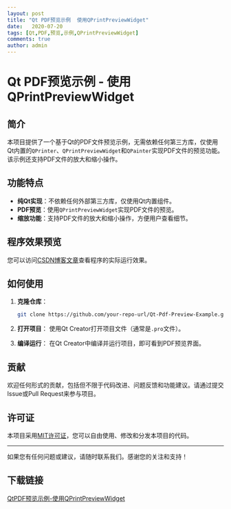 ```yaml
---
layout: post
title: "Qt PDF预览示例  使用QPrintPreviewWidget"
date:   2020-07-20
tags: [Qt,PDF,预览,示例,QPrintPreviewWidget]
comments: true
author: admin
---
```

# Qt PDF预览示例 - 使用QPrintPreviewWidget

## 简介

本项目提供了一个基于Qt的PDF文件预览示例，无需依赖任何第三方库，仅使用Qt内置的`QPrinter`、`QPrintPreviewWidget`和`QPainter`实现PDF文件的预览功能。该示例还支持PDF文件的放大和缩小操作。

## 功能特点

- **纯Qt实现**：不依赖任何外部第三方库，仅使用Qt内置组件。
- **PDF预览**：使用`QPrintPreviewWidget`实现PDF文件的预览。
- **缩放功能**：支持PDF文件的放大和缩小操作，方便用户查看细节。

## 程序效果预览

您可以访问[CSDN博客文章](https://blog.csdn.net/winstonyi/article/details/121656578)查看程序的实际运行效果。

## 如何使用

1. **克隆仓库**：
   ```bash
   git clone https://github.com/your-repo-url/Qt-Pdf-Preview-Example.git
   ```

2. **打开项目**：
   使用Qt Creator打开项目文件（通常是`.pro`文件）。

3. **编译运行**：
   在Qt Creator中编译并运行项目，即可看到PDF预览界面。

## 贡献

欢迎任何形式的贡献，包括但不限于代码改进、问题反馈和功能建议。请通过提交Issue或Pull Request来参与项目。

## 许可证

本项目采用[MIT许可证](LICENSE)，您可以自由使用、修改和分发本项目的代码。

---

如果您有任何问题或建议，请随时联系我们。感谢您的关注和支持！

## 下载链接

[QtPDF预览示例-使用QPrintPreviewWidget](https://pan.quark.cn/s/61dd100c318a)